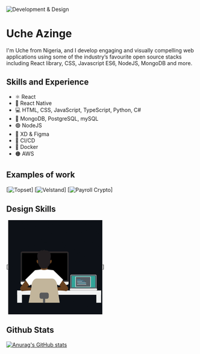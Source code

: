 ![Development & Design](https://tutoring-app.s3.us-east-2.amazonaws.com/GithubBanner.jpg)

# Uche Azinge

I'm Uche from Nigeria, and I develop engaging and visually compelling web applications using some of the industry’s favourite open source stacks including React library, CSS, Javascript ES6, NodeJS, MongoDB and more.

## Skills and Experience

* ⚛ React 
* 📱 React Native
* 💻 HTML, CSS, JavaScript, TypeScript, Python, C#
* 🌱 MongoDB, PostgreSQL, mySQL
* 🟢 NodeJS
* 🎨 XD & Figma
* 🚄 CI/CD
* 🐳 Docker
* 🟠 AWS


## Examples of work
[<img align="center" alt="Topset" src="https://github.com/uchikuch/uchikuch/blob/main/topsettutoring.gif" width="250" />]
[<img align="center" alt="Velstand" src="https://github.com/uchikuch/uchikuch/blob/main/topsettutoring.gif" width="250" />]
[<img align="center" alt="Payroll Crypto" src="https://github.com/uchikuch/uchikuch/blob/main/topsettutoring.gif" width="250" />]


## Design Skills
[<img align="center" src="https://github.com/uchikuch/uchikuch/blob/main/programmer.gif" width="250" />]

## Github Stats
[![Anurag's GitHub stats](https://github-readme-stats.vercel.app/api?username=uchikuch)](https://github.com/anuraghazra/github-readme-stats)
